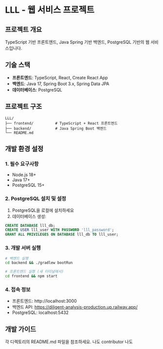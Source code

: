 # LLL - 웹 서비스 프로젝트

## 프로젝트 개요
TypeScript 기반 프론트엔드, Java Spring 기반 백엔드, PostgreSQL 기반의 웹 서비스입니다.

## 기술 스택
- **프론트엔드**: TypeScript, React, Create React App
- **백엔드**: Java 17, Spring Boot 3.x, Spring Data JPA
- **데이터베이스**: PostgreSQL

## 프로젝트 구조
```
LLL/
├── frontend/          # TypeScript + React 프론트엔드
├── backend/           # Java Spring Boot 백엔드
└── README.md
```

## 개발 환경 설정

### 1. 필수 요구사항
- Node.js 18+ 
- Java 17+
- PostgreSQL 15+

### 2. PostgreSQL 설치 및 설정
1. PostgreSQL을 로컬에 설치하세요
2. 데이터베이스 생성:
```sql
CREATE DATABASE lll_db;
CREATE USER lll_user WITH PASSWORD 'lll_password';
GRANT ALL PRIVILEGES ON DATABASE lll_db TO lll_user;
```

### 3. 개발 서버 실행
```bash
# 백엔드 실행
cd backend && ./gradlew bootRun

# 프론트엔드 실행 (새 터미널에서)
cd frontend && npm start
```

### 4. 접속 정보
- 프론트엔드: http://localhost:3000
- 백엔드 API: https://diligent-analysis-production.up.railway.app/
- PostgreSQL: localhost:5432

## 개발 가이드
각 디렉토리의 README.md 파일을 참조하세요.
나도 contributor 나도